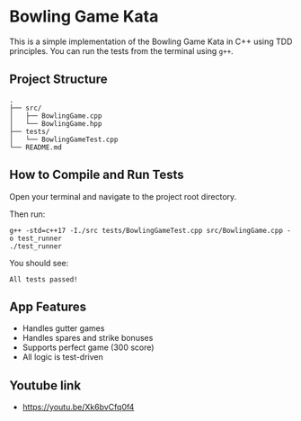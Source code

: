 # Bowling Game Kata

This is a simple implementation of the Bowling Game Kata in C++ using TDD principles. You can run the tests from the terminal using `g++`.

## Project Structure

```
.
├── src/
│   ├── BowlingGame.cpp
│   └── BowlingGame.hpp
├── tests/
│   └── BowlingGameTest.cpp
└── README.md
```

## How to Compile and Run Tests

Open your terminal and navigate to the project root directory.

Then run:

```
g++ -std=c++17 -I./src tests/BowlingGameTest.cpp src/BowlingGame.cpp -o test_runner
./test_runner
```

You should see:

```
All tests passed!
```

## App Features

- Handles gutter games
- Handles spares and strike bonuses
- Supports perfect game (300 score)
- All logic is test-driven

## Youtube link

- https://youtu.be/Xk6bvCfq0f4